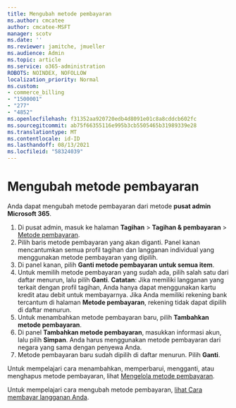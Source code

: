 ```yaml
---
title: Mengubah metode pembayaran
ms.author: cmcatee
author: cmcatee-MSFT
manager: scotv
ms.date: ''
ms.reviewer: jamitche, jmueller
ms.audience: Admin
ms.topic: article
ms.service: o365-administration
ROBOTS: NOINDEX, NOFOLLOW
localization_priority: Normal
ms.custom:
- commerce_billing
- "1500001"
- "277"
- "4852"
ms.openlocfilehash: f31352aa920720edb4d8091e01c8a8cddcb602fc
ms.sourcegitcommit: ab75f66355116e995b3cb5505465b31989339e28
ms.translationtype: MT
ms.contentlocale: id-ID
ms.lasthandoff: 08/13/2021
ms.locfileid: "58324039"
---
```

# <a name="change-payment-method"></a>Mengubah metode pembayaran

Anda dapat mengubah metode pembayaran dari metode **pusat admin Microsoft 365**.
  
1. Di pusat admin, masuk ke halaman **Tagihan** > **Tagihan & pembayaran** > [Metode pembayaran](https://go.microsoft.com/fwlink/p/?linkid=2018806).
2. Pilih baris metode pembayaran yang akan diganti. Panel kanan mencantumkan semua profil tagihan dan langganan individual yang menggunakan metode pembayaran yang dipilih.
3. Di panel kanan, pilih **Ganti metode pembayaran untuk semua item**.
4. Untuk memilih metode pembayaran yang sudah ada, pilih salah satu dari daftar menurun, lalu pilih **Ganti**.
    **Catatan**: Jika memiliki langganan yang terkait dengan profil tagihan, Anda hanya dapat menggunakan kartu kredit atau debit untuk membayarnya. Jika Anda memiliki rekening bank tercantum di halaman **Metode pembayaran**, rekening tidak dapat dipilih di daftar menurun.
5. Untuk menambahkan metode pembayaran baru, pilih **Tambahkan metode pembayaran**.
6. Di panel **Tambahkan metode pembayaran**, masukkan informasi akun, lalu pilih **Simpan**. Anda harus menggunakan metode pembayaran dari negara yang sama dengan penyewa Anda.
7. Metode pembayaran baru sudah dipilih di daftar menurun. Pilih **Ganti**.

Untuk mempelajari cara menambahkan, memperbarui, mengganti, atau menghapus metode pembayaran, lihat [Mengelola metode pembayaran](https://docs.microsoft.com/microsoft-365/commerce/billing-and-payments/manage-payment-methods).

Untuk mempelajari cara mengubah metode pembayaran, [lihat Cara membayar langganan Anda](https://docs.microsoft.com/microsoft-365/commerce/billing-and-payments/pay-for-your-subscription).